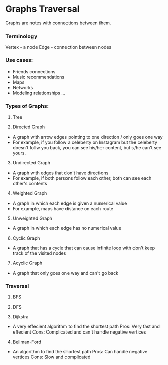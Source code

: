 # Graphs Traversal
Graphs are notes with connections between them.


### Terminology
Vertex - a node
Edge - connection between nodes


### Use cases:
- Friends connections
- Music recommendations
- Maps
- Networks
- Modeling relationships
...


### Types of Graphs:
1. Tree

2. Directed Graph
- A graph with arrow edges pointing to one direction / only goes one way
- For example, if you follow a celeberty on Instagram but the celeberty doesn't follw you back, you can see his/her content, but s/he can't see yours.

3. Undirected Graph
- A graph with edges that don't have directions
- For example, if both persons follow each other, both can see each other's contents

4. Weighted Graph
- A graph in which each edge is given a numerical value
- For example, maps have distance on each route

5. Unweighted Graph
- A graph in which each edge has no numerical value

6. Cyclic Graph
- A graph that has a cycle that can cause infinite loop with don't keep track of the visited nodes
 
7. Acyclic Graph
- A graph that only goes one way and can't go back


### Traversal
1. BFS

2. DFS

3. Dijkstra
- A very effecient algorithm to find the shortest path
Pros: Very fast and effecient
Cons: Complicated and can't handle negative vertices

4. Bellman-Ford
- An algorithm to find the shortest path
Pros: Can handle negative vertices
Cons: Slow and complicated


